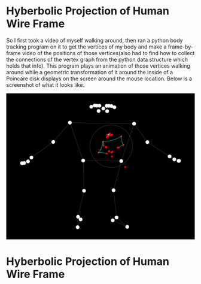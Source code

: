 # Hyberbolic Projection of Human Wire Frame

So I first took a video of myself walking around, then ran a python body tracking program on it to get the vertices of my body and make a frame-by-frame video of the positions of those vertices(also had to find how to collect the connections of the vertex graph from the python data structure which holds that info). This program plays an animation of those vertices walking around while a geometric transformation of it around the inside of a Poincare disk displays on the screen around the mouse location. Below is a screenshot of what it looks like. 

![main](/Screenshots/poincare_disk.png)
# Hyberbolic Projection of Human Wire Frame


